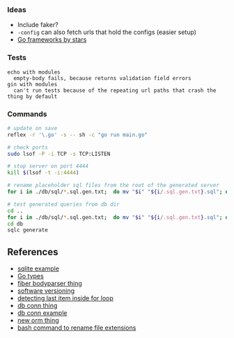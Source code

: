 ### Ideas

- Include faker?
- `-config` can also fetch urls that hold the configs (easier setup)
- [Go frameworks by stars](https://github.com/mingrammer/go-web-framework-stars)

### Tests

```
echo with modules
  empty-body fails, because returns validation field errors
gin with modules
  can't run tests because of the repeating url paths that crash the thing by default
```


### Commands

```bash
# update on save
reflex -r '\.go' -s -- sh -c "go run main.go"

# check ports
sudo lsof -P -i TCP -s TCP:LISTEN

# stop server on port 4444
kill $(lsof -t -i:4444)

# rename placeholder sql files from the root of the generated server
for i in ./db/sql/*.sql.gen.txt;  do mv "$i" "${i/.sql.gen.txt}.sql"; done

# test generated queries from db dir
cd .. 
for i in ./db/sql/*.sql.gen.txt;  do mv "$i" "${i/.sql.gen.txt}.sql"; done
cd db
sqlc generate

```

## References

- [sqlite example](https://github.com/bopbi/simple-todo/blob/master/simple-todo.go)
- [Go types](https://golangbyexample.com/all-basic-data-types-golang/)
- [fiber bodyparser thing](https://docs.gofiber.io/api/ctx#bodyparser)
- [software versioning](https://stackoverflow.com/questions/2864448/best-practice-software-versioning)
- [detecting last item inside for loop](https://stackoverflow.com/questions/50085038/detect-last-item-inside-an-array-using-range-inside-go-templates)
- [db conn thing](https://www.alexedwards.net/blog/organising-database-access)
- [db conn example](https://github.com/teten-nugraha/go-dev-productify/blob/60b53e9e7f985b9e349889e8ffdb37a11ab1bd7f/config/dbConnect.go)
- [new orm thing](https://bun.uptrace.dev/)
- [bash command to rename file extensions](https://osxdaily.com/2017/05/12/change-all-file-extensions-command-line/)